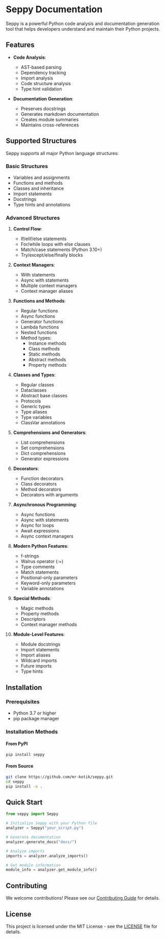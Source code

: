 # Seppy Documentation

Seppy is a powerful Python code analysis and documentation generation tool that helps developers understand and maintain their Python projects.

## Features

- **Code Analysis**:
  - AST-based parsing
  - Dependency tracking
  - Import analysis
  - Code structure analysis
  - Type hint validation

- **Documentation Generation**:
  - Preserves docstrings
  - Generates markdown documentation
  - Creates module summaries
  - Maintains cross-references

## Supported Structures

Seppy supports all major Python language structures:

### Basic Structures
- Variables and assignments
- Functions and methods
- Classes and inheritance
- Import statements
- Docstrings
- Type hints and annotations

### Advanced Structures
1. **Control Flow**:
   - If/elif/else statements
   - For/while loops with else clauses
   - Match/case statements (Python 3.10+)
   - Try/except/else/finally blocks

2. **Context Managers**:
   - With statements
   - Async with statements
   - Multiple context managers
   - Context manager aliases

3. **Functions and Methods**:
   - Regular functions
   - Async functions
   - Generator functions
   - Lambda functions
   - Nested functions
   - Method types:
     - Instance methods
     - Class methods
     - Static methods
     - Abstract methods
     - Property methods

4. **Classes and Types**:
   - Regular classes
   - Dataclasses
   - Abstract base classes
   - Protocols
   - Generic types
   - Type aliases
   - Type variables
   - ClassVar annotations

5. **Comprehensions and Generators**:
   - List comprehensions
   - Set comprehensions
   - Dict comprehensions
   - Generator expressions

6. **Decorators**:
   - Function decorators
   - Class decorators
   - Method decorators
   - Decorators with arguments

7. **Asynchronous Programming**:
   - Async functions
   - Async with statements
   - Async for loops
   - Await expressions
   - Async context managers

8. **Modern Python Features**:
   - f-strings
   - Walrus operator (:=)
   - Type comments
   - Match statements
   - Positional-only parameters
   - Keyword-only parameters
   - Variable annotations

9. **Special Methods**:
   - Magic methods
   - Property methods
   - Descriptors
   - Context manager methods

10. **Module-Level Features**:
    - Module docstrings
    - Import statements
    - Import aliases
    - Wildcard imports
    - Future imports
    - Type hints

## Installation

### Prerequisites

- Python 3.7 or higher
- pip package manager

### Installation Methods

#### From PyPI
```bash
pip install seppy
```

#### From Source
```bash
git clone https://github.com/mr-kotik/seppy.git
cd seppy
pip install -e .
```

## Quick Start

```python
from seppy import Seppy

# Initialize Seppy with your Python file
analyzer = Seppy("your_script.py")

# Generate documentation
analyzer.generate_docs("docs/")

# Analyze imports
imports = analyzer.analyze_imports()

# Get module information
module_info = analyzer.get_module_info()
```

## Contributing

We welcome contributions! Please see our [Contributing Guide](CONTRIBUTING.md) for details.

## License

This project is licensed under the MIT License - see the [LICENSE](LICENSE) file for details. 